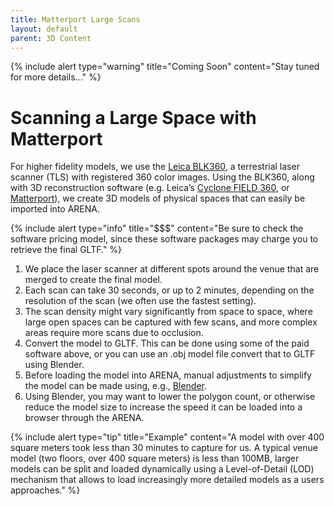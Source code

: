 ```yaml
---
title: Matterport Large Scans
layout: default
parent: 3D Content
---
```


{% include alert type="warning" title="Coming Soon" content="Stay tuned for more details..." %}

# Scanning a Large Space with Matterport
For higher fidelity models, we use the [Leica BLK360](https://shop.leica-geosystems.com/leica-blk/blk360/product-details), a terrestrial laser scanner (TLS) with registered 360 color images.
Using the BLK360, along with 3D reconstruction software (e.g. Leica’s [Cyclone FIELD 360](https://leica-geosystems.com/en-us/products/laser-scanners/software/leica-cyclone/leica-cyclone-field-360), or [Matterport](https://matterport.com)), we create 3D models of physical spaces that can easily be imported into ARENA.

{% include alert type="info" title="$$$" content="Be sure to check the software pricing model, since these software packages may charge you to retrieve the final GLTF." %}

1. We place the laser scanner at different spots around the venue that are merged to create the final model.
1. Each scan can take 30 seconds, or up to 2 minutes, depending on the resolution of the scan (we often use the fastest setting).
1. The scan density might vary significantly from space to space, where large open spaces can be captured with few scans, and more complex areas require more scans due to occlusion.
1. Convert the model to GLTF. This can be done using some of the paid software above, or you can use an .obj model file convert that to GLTF using Blender.
1. Before loading the model into ARENA, manual adjustments to simplify the model can be made using, e.g., [Blender](https://www.blender.org).
1. Using Blender, you may want to lower the polygon count, or otherwise reduce the model size to increase the speed it can be loaded into a browser through the ARENA.

{% include alert type="tip" title="Example" content="A model with over 400 square meters took less than 30 minutes to capture for us. A typical venue model (two floors, over 400 square meters) is less than 100MB, larger models can be split and loaded dynamically using a Level-of-Detail (LOD) mechanism that allows to load increasingly more detailed models as a users approaches." %}
